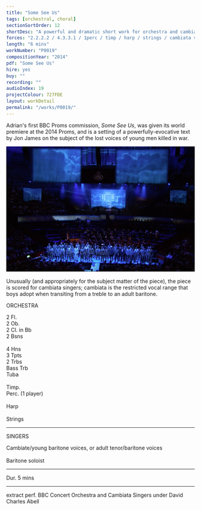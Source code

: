 ```yaml
---
title: "Some See Us"
tags: [orchestral, choral]
sectionSortOrder: 12
shortDesc: "A powerful and dramatic short work for orchestra and cambiata boys' voices on the theme of war, with a libretto by Jon James"
forces: "2.2.2.2 / 4.3.3.1 / 1perc / timp / harp / strings / cambiata voices in 2 parts"
length: "6 mins"
workNumber: "P0019"
compositionYear: "2014"
pdf: "Some See Us"
hire: yes
buy: ""
recording: ""
audioIndex: 19
projectColour: 727FDE
layout: workDetail
permalink: "/works/P0019/"
---
```

<div class="pdMainContent">
    <p>
        Adrian's first BBC Proms commission, <i>Some See Us</i>, was given its world premiere at the 2014 Proms, and is a setting of a powerfully-evocative text by Jon James on the subject of the lost voices of young men killed in war.
    </p>
    <div class="pdContentImg">
        <img src="/projects/orchestral/Some_See_Us/image/Some See Us 800.jpg" alt="Some See Us">
    </div>
    <p>
        Unusually (and appropriately for the subject matter of the piece), the piece is scored for cambiata singers; cambiata is the restricted vocal range that boys adopt when transiting from a treble to an adult baritone.
    </p>
</div>

<div class="pdSidebar">
    <div class="pdSidebarSection">
        <div class="pdSidebarSectionTitle" style="color: #{{ projectColour }}">ORCHESTRA</div>
        <p>
                2 Fl.<br />
                2 Ob.<br />
                2 Cl. in Bb<br />
                2 Bsns<br />
                <br />
                4 Hns<br />
                3 Tpts<br />
                2 Trbs<br />
                Bass Trb<br />
                Tuba<br />
                <br />
                Timp.<br />
                Perc. (1 player)<br />
                <br />
                Harp<br />
                <br />
                Strings
        </p>
    </div>
    <hr />
    <div class="pdSidebarSection">
        <div class="pdSidebarSectionTitle" style="color: #{{ projectColour }}">SINGERS</div>
        <p>
            Cambiate/young baritone voices, or adult tenor/baritone voices<br />
            <br />
            Baritone soloist<br />
        </p>
    </div>
    <hr />
    <p>Dur. 5 mins</p>
    <hr />
    <p>extract perf. BBC Concert Orchestra and Cambiata Singers under David Charles Abell</p>
</div>
